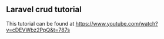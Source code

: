 ## Laravel crud tutorial

This tutorial can be found at https://www.youtube.com/watch?v=cDEVWbz2PpQ&t=787s
